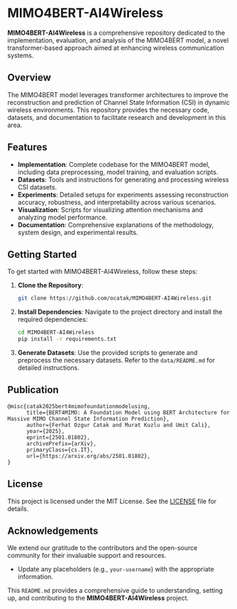 # MIMO4BERT-AI4Wireless

**MIMO4BERT-AI4Wireless** is a comprehensive repository dedicated to the implementation, evaluation, and analysis of the MIMO4BERT model, a novel transformer-based approach aimed at enhancing wireless communication systems.

## Overview

The MIMO4BERT model leverages transformer architectures to improve the reconstruction and prediction of Channel State Information (CSI) in dynamic wireless environments. This repository provides the necessary code, datasets, and documentation to facilitate research and development in this area.

## Features

- **Implementation**: Complete codebase for the MIMO4BERT model, including data preprocessing, model training, and evaluation scripts.
- **Datasets**: Tools and instructions for generating and processing wireless CSI datasets.
- **Experiments**: Detailed setups for experiments assessing reconstruction accuracy, robustness, and interpretability across various scenarios.
- **Visualization**: Scripts for visualizing attention mechanisms and analyzing model performance.
- **Documentation**: Comprehensive explanations of the methodology, system design, and experimental results.

## Getting Started

To get started with MIMO4BERT-AI4Wireless, follow these steps:

1. **Clone the Repository**:
   ```bash
   git clone https://github.com/ocatak/MIMO4BERT-AI4Wireless.git
   ```

2. **Install Dependencies**:
   Navigate to the project directory and install the required dependencies:
   ```bash
   cd MIMO4BERT-AI4Wireless
   pip install -r requirements.txt
   ```

3. **Generate Datasets**:
   Use the provided scripts to generate and preprocess the necessary datasets. Refer to the `data/README.md` for detailed instructions.


## Publication
```
@misc{catak2025bert4mimofoundationmodelusing,
      title={BERT4MIMO: A Foundation Model using BERT Architecture for Massive MIMO Channel State Information Prediction}, 
      author={Ferhat Ozgur Catak and Murat Kuzlu and Umit Cali},
      year={2025},
      eprint={2501.01802},
      archivePrefix={arXiv},
      primaryClass={cs.IT},
      url={https://arxiv.org/abs/2501.01802}, 
}
```


## License

This project is licensed under the MIT License. See the [LICENSE](LICENSE) file for details.

## Acknowledgements

We extend our gratitude to the contributors and the open-source community for their invaluable support and resources.

- Update any placeholders (e.g., `your-username`) with the appropriate information.

This `README.md` provides a comprehensive guide to understanding, setting up, and contributing to the **MIMO4BERT-AI4Wireless** project. 
